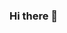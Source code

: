 ### Hi there 👋

<!--
**landoE324/landoE324** is a ✨ _special_ ✨ repository because its `README.md` (this file) appears on your GitHub profile.

<h1 align="center">Hi 👋, I'm Landon Evans</h1>
<h3 align="center">I am a programmer from Missouri</h3>

- 🌱 I’m currently learning **Javascript**

- 👨‍💻 All of my projects are available at [https://github.com/landoE324](https://github.com/landoE324)
<h2 align="center">About Me</h2>
<p align="left">My name is Landon Evans. I am currently a Senior at Jackson Highschool. Following my graduation I plan on pursuing a Computer Science degree at Missouri State University.</p>

<h3 align="left">Languages and Tools:</h3>
<p align="left"> <a href="https://www.gnu.org/software/bash/" target="_blank" rel="noreferrer"> <img src="https://www.vectorlogo.zone/logos/gnu_bash/gnu_bash-icon.svg" alt="bash" width="40" height="40"/> </a> <a href="https://www.w3schools.com/css/" target="_blank" rel="noreferrer"> <img src="https://raw.githubusercontent.com/devicons/devicon/master/icons/css3/css3-original-wordmark.svg" alt="css3" width="40" height="40"/> </a> <a href="https://www.figma.com/" target="_blank" rel="noreferrer"> <img src="https://www.vectorlogo.zone/logos/figma/figma-icon.svg" alt="figma" width="40" height="40"/> </a> <a href="https://git-scm.com/" target="_blank" rel="noreferrer"> <img src="https://www.vectorlogo.zone/logos/git-scm/git-scm-icon.svg" alt="git" width="40" height="40"/> </a> <a href="https://www.w3.org/html/" target="_blank" rel="noreferrer"> <img src="https://raw.githubusercontent.com/devicons/devicon/master/icons/html5/html5-original-wordmark.svg" alt="html5" width="40" height="40"/> </a> <a href="https://developer.mozilla.org/en-US/docs/Web/JavaScript" target="_blank" rel="noreferrer"> <img src="https://raw.githubusercontent.com/devicons/devicon/master/icons/javascript/javascript-original.svg" alt="javascript" width="40" height="40"/> </a> <a href="https://www.python.org" target="_blank" rel="noreferrer"> <img src="https://raw.githubusercontent.com/devicons/devicon/master/icons/python/python-original.svg" alt="python" width="40" height="40"/> </a> </p>

<p><img align="left" src="https://github-readme-stats.vercel.app/api/top-langs?username=landoe324&show_icons=true&locale=en&layout=compact" alt="landoe324" /></p>

<p>&nbsp;<img align="center" src="https://github-readme-stats.vercel.app/api?username=landoe324&show_icons=true&locale=en" alt="landoe324" /></p>
